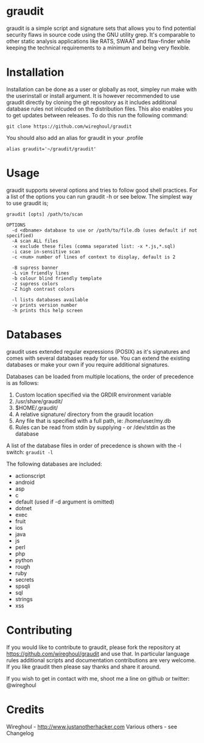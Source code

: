 graudit
===============================================================================
graudit is a simple script and signature sets that allows you to find potential 
security flaws in source code using the GNU utility grep. It's comparable to 
other static analysis applications like RATS, SWAAT and flaw-finder while 
keeping the technical requirements to a minimum and being very flexible.

Installation
===============================================================================
Installation can be done as a user or globally as root, simpley run make with
the userinstall or install argument. It is however recommended to use graudit
directly by cloning the git repository as it includes additional database rules
not inlcuded on the distribution files. This also enables you to get updates
between releases. To do this run the following command:

```
git clone https://github.com/wireghoul/graudit
```

You should also add an alias for graudit in your .profile
```
alias graudit='~/graudit/graudit'
```

Usage
===============================================================================
graudit supports several options and tries to follow good shell practices. For
a list of the options you can run graudit -h or see below. The simplest way to 
use graudit is;

```
graudit [opts] /path/to/scan

OPTIONS
  -d <dbname> database to use or /path/to/file.db (uses default if not specified)
  -A scan ALL files
  -x exclude these files (comma separated list: -x *.js,*.sql)
  -i case in-sensitive scan
  -c <num> number of lines of context to display, default is 2

  -B supress banner
  -L vim friendly lines
  -b colour blind friendly template
  -z supress colors
  -Z high contrast colors
  
  -l lists databases available
  -v prints version number
  -h prints this help screen
```

Databases
===============================================================================
graudit uses extended regular expressions (POSIX) as it's signatures and comes 
with several databases ready for use. You can extend the existing databases or 
make your own if you require additional signatures.

Databases can be loaded from multiple locations, the order of precedence is as
follows:
  1. Custom location specified via the GRDIR environment variable
  2. /usr/share/graudit/
  3. $HOME/.graudit/
  4. A relative signature/ directory from the graudit location
  5. Any file that is specified with a full path, ie: /home/user/my.db
  6. Rules can be read from stdin by supplying - or /dev/stdin as the database

A list of the database files in order of precedence is shown with the -l switch:
`graudit -l`

The following databases are included:
  - actionscript
  - android
  - asp
  - c
  - default (used if -d argument is omitted)
  - dotnet
  - exec
  - fruit
  - ios
  - java
  - js
  - perl
  - php
  - python
  - rough
  - ruby
  - secrets
  - spsqli
  - sql
  - strings
  - xss

Contributing
===============================================================================
If you would like to contribute to graudit, please fork the repository at 
https://github.com/wireghoul/graudit and use that. In particular language rules
additional scripts and documentation contributions are very welcome.
If you like graudit then please say thanks and share it around.

If you wish to get in contact with me, shoot me a line on github or twitter: 
@wireghoul

Credits
===============================================================================
Wireghoul - http://www.justanotherhacker.com
Various others - see Changelog
